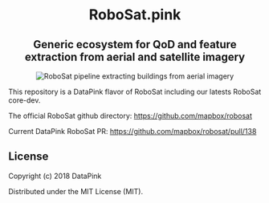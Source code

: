 <h1 align='center'>RoboSat.pink</h1>
<h2 align='center'>Generic ecosystem for QoD and feature extraction from aerial and satellite imagery</h2>


<p align=center>
  <img src="https://pbs.twimg.com/media/DpjonykWwAANpPr.jpg" alt="RoboSat pipeline extracting buildings from aerial imagery" />
</p>


This repository is a DataPink flavor of RoboSat including our latests RoboSat core-dev.

The official RoboSat github directory:
<a href="https://github.com/mapbox/robosat">https://github.com/mapbox/robosat</a>

Current DataPink RoboSat PR:
<a href="https://github.com/mapbox/robosat/pull/138">https://github.com/mapbox/robosat/pull/138</a>


## License

Copyright (c) 2018 DataPink

Distributed under the MIT License (MIT).
